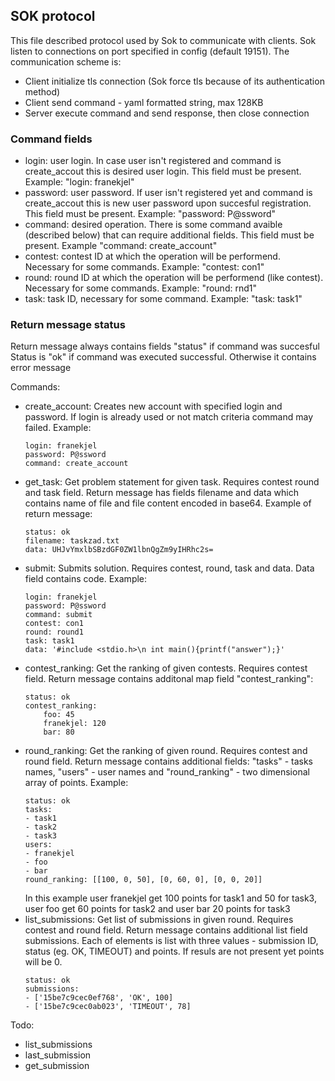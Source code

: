 SOK protocol
------------

This file described protocol used by Sok to communicate with clients. Sok listen to connections on port specified in config (default 19151). The communication scheme is:

- Client initialize tls connection (Sok force tls because of its authentication method)
- Client send command - yaml formatted string, max 128KB
- Server execute command and send response, then close connection

### Command fields

- login: user login. In case user isn't registered and command is create_accout this is desired user login. This field must be present. Example:
"login: franekjel"
- password: user password. If user isn't registered yet and command is create_accout this is new user password upon succesful registration. This field must be present. Example:
 "password: P@ssword"
 - command: desired operation. There is some command avaible (described below) that can require additional fields. This field must be present. Example
 "command: create_account"
- contest: contest ID at which the operation will be performend. Necessary for some commands. Example:
"contest: con1"
- round: round ID at which the operation will be performend (like contest). Necessary for some commands. Example:
"round: rnd1"
- task: task ID, necessary for some command. Example:
"task: task1"

### Return message status

Return message always contains fields "status" if command was succesful
Status is "ok" if command was executed successful. Otherwise it contains error message

Commands:
 - create_account: Creates new account with specified login and password. If login is already used or not match criteria command may failed. Example:
    ```
    login: franekjel
    password: P@ssword
    command: create_account
    ```
 - get_task: Get problem statement for given task. Requires contest round and task field. Return message has fields filename and data which contains name of file and file content encoded in base64. Example of return message:
 	```
	status: ok
	filename: taskzad.txt
	data: UHJvYmxlbSBzdGF0ZW1lbnQgZm9yIHRhc2s=
 	```
 - submit: Submits solution. Requires contest, round, task and data. Data field contains code. Example:
	```
	login: franekjel
	password: P@ssword
	command: submit
	contest: con1
	round: round1
	task: task1
	data: '#include <stdio.h>\n int main(){printf("answer");}'
	```
 - contest_ranking: Get the ranking of given contests. Requires contest field. Return message contains additonal map field "contest_ranking":
	```
	status: ok
	contest_ranking:
		foo: 45
		franekjel: 120
		bar: 80
	``` 
 - round_ranking: Get the ranking of given round. Requires contest and round field. Return message contains additional fields: "tasks" - tasks names, "users" - user names and "round_ranking" - two dimensional array of points. Example:
 	```
	status: ok
    tasks:
    - task1
    - task2
    - task3
    users:
    - franekjel
    - foo
    - bar
    round_ranking: [[100, 0, 50], [0, 60, 0], [0, 0, 20]]
 	```
 	In this example user franekjel get 100 points for task1 and 50 for task3, user foo get 60 points for task2 and user bar 20 points for task3
 - list_submissions: Get list of submissions in given round. Requires contest and round field. Return message contains additional list field submissions. 
 Each of elements is list with three values - submission ID, status (eg. OK, TIMEOUT) and points. If resuls are not present yet points will be 0.
 	```
 	status: ok
 	submissions:
 	- ['15be7c9cec0ef768', 'OK', 100]
 	- ['15be7c9cec0ab023', 'TIMEOUT', 78] 		
 	``` 
 

Todo:
- list_submissions
- last_submission
- get_submission
